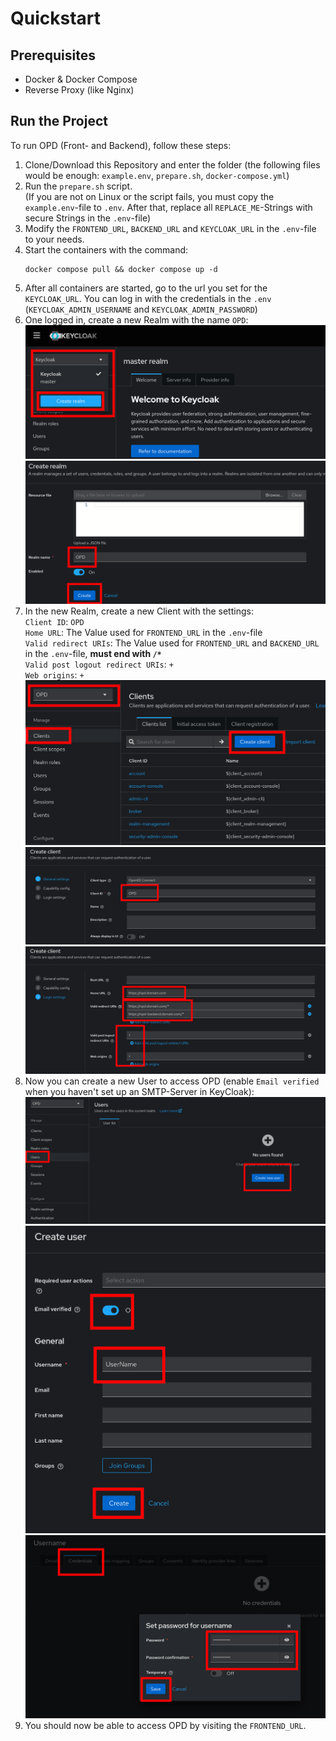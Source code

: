 # Quickstart
## Prerequisites

- Docker & Docker Compose
- Reverse Proxy (like Nginx)

## Run the Project
To run OPD (Front- and Backend), follow these steps:

1. Clone/Download this Repository and enter the folder (the following files would be enough: `example.env`, `prepare.sh`, `docker-compose.yml`)
2. Run the `prepare.sh` script. <br> 
(If you are not on Linux or the script fails, you must copy the `example.env`-file to `.env`. After that, replace all `REPLACE_ME`-Strings with secure Strings in the `.env`-file)
3. Modify the `FRONTEND_URL`, `BACKEND_URL` and `KEYCLOAK_URL` in the `.env`-file to your needs.
4. Start the containers with the command: <br> 
    ```shell
    docker compose pull && docker compose up -d
    ``` 
5. After all containers are started, go to the url you set for the `KEYCLOAK_URL`. You can log in with the credentials in the `.env` (`KEYCLOAK_ADMIN_USERNAME` and `KEYCLOAK_ADMIN_PASSWORD`)
6. One logged in, create a new Realm with the name `OPD`: <br>
   ![Create new Realm option](images/KeyCloak/KeyCloak_create_new-realm-option.png)
   ![Create new Realm dialog](images/KeyCloak/KeyCloak_create_new-realm-dialog.png)
7. In the new Realm, create a new Client with the settings: <br>
   `Client ID`: `OPD`
   <br>
   `Home URL`: The Value used for `FRONTEND_URL` in the `.env`-file
   <br>
   `Valid redirect URIs`: The Value used for `FRONTEND_URL` and `BACKEND_URL` in the `.env`-file, **must end with `/*`**
   <br>
   `Valid post logout redirect URIs`: `+`
   <br>
   `Web origins`: `+`
   <br>
   ![Create new Client option](images/KeyCloak/KeyCloak_create_new-client-option.png)
   ![Create new Client dialog](images/KeyCloak/KeyCloak_create_new-client-dialog-page1.png)
   ![Create new Client dialog](images/KeyCloak/KeyCloak_create_new-client-dialog-page3.png)
8. Now you can create a new User to access OPD (enable `Email verified` when you haven't set up an SMTP-Server in KeyCloak):
   ![Create new User option](images/KeyCloak/KeyCloak_create_new-User-option.png)
   ![Create new User dialog](images/KeyCloak/KeyCloak_create_new-User-dialog.png)
   ![Update User password](images/KeyCloak/KeyCloak_update_User_password.png)
9. You should now be able to access OPD by visiting the `FRONTEND_URL`.
   